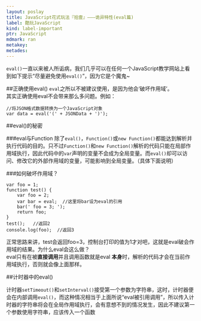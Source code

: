 ```yaml
---
layout: poslay
title: JavaScript花式玩法『拾壹』———诡异特性(eval篇)
label: 酷玩JavaScript
kind: label-important
ptr: JavaScript
mdmark: ran
metakey: 
metades:
---
```


`eval()`一直以来被人所诟病，我们几乎可以在任何一个JavaScript教学网站上看到如下提示“尽量避免使用`eval()`”，因为它是个魔鬼~

##正确使用eval()
`eval`之所以不被建议使用，是因为他会‘破坏作用域’。  
其实正确使用eval不会带来那么多问题。例如：

    //将JSON格式数据转换为一个JavaScript对象
    var data = eval('(' + JSONData + ')');

##eval()的秘密

###eval与Function
除了`eval()`，`Function()`或`new Function()`都能达到解析并执行代码的目的。只不过`Function()`和`new Function()`解析的代码只能在局部作用域执行，因此代码中的`var`声明的变量不会成为全局变量。而`eval()`却可以访问、修改它的外部作用域的变量，可能影响到全局变量。（具体下面说明）

###如何破坏作用域？

    var foo = 1;
    function test() {
        var foo = 2;
        var bar = eval;  //这里将bar设为eval的引用
        bar(' foo = 3; ');
        return foo;
    }
    test();   //返回2
    console.log(foo);  //返回3
    
正常思路来讲，test会返回foo=3，控制台打印的值为1才对吧，这就是eval破会作用域的结果。为什么eval会这么做？  
eval只有在被**直接调用**并且调用函数就是eval **本身**时，解析的代码才会在当前作用域执行，否则就会像上面那样。

##计时器中的eval()

计时器`setTimeout()`和`setInterval()`接受第一个参数为字符串，这时，计时器便会在内部调用`eval()`，而这种情况相当于上面所说“eval被引用调用”，所以传入计时器的字符串将会在全局作用域执行，会有意想不到的情况发生，因此不建议第一个参数使用字符串，应该传入一个函数

